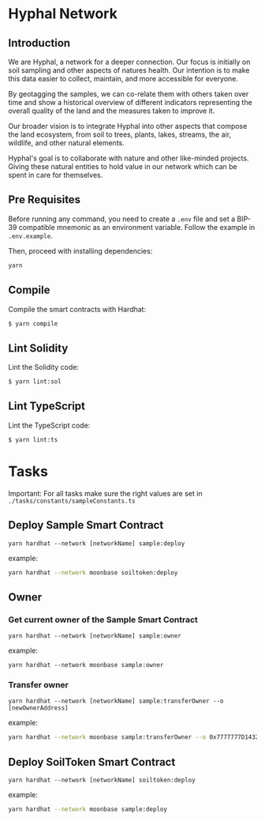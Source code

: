 # Hyphal Network

## Introduction

We are Hyphal, a network for a deeper connection. Our focus is initially on soil sampling and other aspects of natures health. Our intention is to make this data easier to collect, maintain, and more accessible for everyone.

By geotagging the samples, we can co-relate them with others taken over time and show a historical overview of different indicators representing the overall quality of the land and the measures taken to improve it.

Our broader vision is to integrate Hyphal into other aspects that compose the land ecosystem, from soil to trees, plants, lakes, streams, the air, wildlife, and other natural elements.

Hyphal's goal is to collaborate with nature and other like-minded projects. Giving these natural entities to hold value in our network which can be spent in care for themselves.

## Pre Requisites

Before running any command, you need to create a `.env` file and set a BIP-39 compatible mnemonic as an environment
variable. Follow the example in `.env.example`.

Then, proceed with installing dependencies:

```sh
yarn
```

## Compile

Compile the smart contracts with Hardhat:

```sh
$ yarn compile
```

## Lint Solidity

Lint the Solidity code:

```sh
$ yarn lint:sol
```

## Lint TypeScript

Lint the TypeScript code:

```sh
$ yarn lint:ts
```

# Tasks

Important: For all tasks make sure the right values are set in `./tasks/constants/sampleConstants.ts`

## Deploy Sample Smart Contract

`yarn hardhat --network [networkName] sample:deploy`

example:

```sh
yarn hardhat --network moonbase soiltoken:deploy
```

## Owner

### Get current owner of the Sample Smart Contract

`yarn hardhat --network [networkName] sample:owner`

example:

```
yarn hardhat --network moonbase sample:owner
```

### Transfer owner

`yarn hardhat --network [networkName] sample:transferOwner --o [newOwnerAddress]`

example:

```sh
yarn hardhat --network moonbase sample:transferOwner --o 0x7777777D1432e8bB290a8B282E31231A201C738F
```

## Deploy SoilToken Smart Contract

`yarn hardhat --network [networkName] soiltoken:deploy`

example:

```sh
yarn hardhat --network moonbase sample:deploy
```
